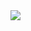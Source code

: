 <img src="https://capsule-render.vercel.app/api?type=wave&color=auto&height=300&section=header&text=capsule%20render&fontSize=90" />


<!-- <Container>
  <div>
    <div styel>
      <p>
        s
      </p>
      <div align="right">
        <picture>
          <img alt="" src="https://media.giphy.com/media/v1.Y2lkPTc5MGI3NjExeXgwaWVqZGk0cW9qbjdnOWFzdXhvZzI3aGFtbnEyZWExN3RjOTdmayZlcD12MV9pbnRlcm5hbF9naWZfYnlfaWQmY3Q9Zw/4Zgy9QqzWU8C3ugvCa/giphy.gif">
        </picture>
      </div>
    </div>
  </div>
</Container> -->